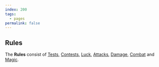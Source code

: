 ```yaml
---
index: 200
tags:
  - pages
permalink: false
---
```


## Rules

The **Rules** consist of [Tests](tests.md), [Contests](contests.md), [Luck](luck.md), [Attacks](attacks.md), [Damage](damage.md), [Combat](combat.md) and [Magic](magic.md).

